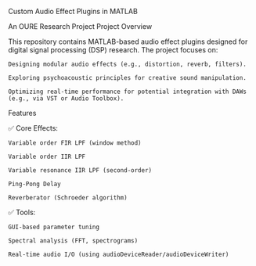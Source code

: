 Custom Audio Effect Plugins in MATLAB

An OURE Research Project
Project Overview

This repository contains MATLAB-based audio effect plugins designed for digital signal processing (DSP) research. The project focuses on:

    Designing modular audio effects (e.g., distortion, reverb, filters).

    Exploring psychoacoustic principles for creative sound manipulation.

    Optimizing real-time performance for potential integration with DAWs (e.g., via VST or Audio Toolbox).

Features

✅ Core Effects:

    Variable order FIR LPF (window method)
    
    Variable order IIR LPF

    Variable resonance IIR LPF (second-order)

    Ping-Pong Delay 

    Reverberator (Schroeder algorithm)

✅ Tools:

    GUI-based parameter tuning

    Spectral analysis (FFT, spectrograms)

    Real-time audio I/O (using audioDeviceReader/audioDeviceWriter)

